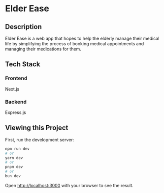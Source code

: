# Elder Ease
## Description

Elder Ease is a web app that hopes to help the elderly manage their medical life by simplifying the process of booking medical appointments and managing their medications for them.

## Tech Stack
### Frontend
Next.js

### Backend
Express.js

## Viewing this Project

First, run the development server:

```bash
npm run dev
# or
yarn dev
# or
pnpm dev
# or
bun dev
```

Open [http://localhost:3000](http://localhost:3000) with your browser to see the result.

